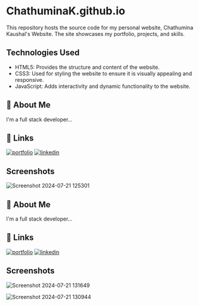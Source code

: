 # ChathuminaK.github.io

This repository hosts the source code for my personal website, Chathumina Kaushal's Website. The site showcases my portfolio, projects, and skills.

## Technologies Used

- HTML5: Provides the structure and content of the website.
- CSS3: Used for styling the website to ensure it is visually appealing and responsive.
- JavaScript: Adds interactivity and dynamic functionality to the website.


## 🚀 About Me

I'm a full stack developer...

## 🔗 Links

[![portfolio](https://img.shields.io/badge/my_portfolio-000?style=for-the-badge&logo=ko-fi&logoColor=white)](https://chathuminakaushal.me/)
[![linkedin](https://img.shields.io/badge/linkedin-0A66C2?style=for-the-badge&logo=linkedin&logoColor=white)](https://www.linkedin.com/in/chathuminakaushal)

## Screenshots

![Screenshot 2024-07-21 125301](https://github.com/user-attachments/assets/51d3550f-7696-4c3c-9743-e25ac6f84603)



## 🚀 About Me
I'm a full stack developer...


## 🔗 Links
[![portfolio](https://img.shields.io/badge/my_portfolio-000?style=for-the-badge&logo=ko-fi&logoColor=white)](https://chathuminakaushal.me/)
[![linkedin](https://img.shields.io/badge/linkedin-0A66C2?style=for-the-badge&logo=linkedin&logoColor=white)](https://www.linkedin.com/in/chathumina-kaushal-8312a2289/)



## Screenshots

![Screenshot 2024-07-21 131649](https://github.com/user-attachments/assets/a3cb2b8f-d87c-4700-825c-c885b7b28a40)

![Screenshot 2024-07-21 130944](https://github.com/user-attachments/assets/f1413b7d-fc5e-4b60-9967-56743af357a4)
